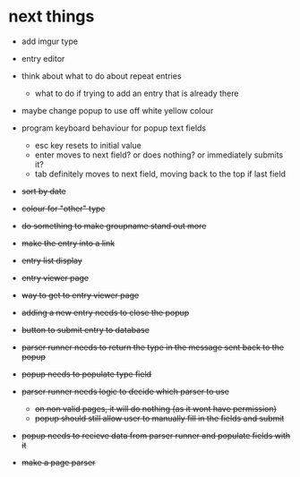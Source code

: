 # next things
- add imgur type

- entry editor
- think about what to do about repeat entries
    - what to do if trying to add an entry that is already there

- maybe change popup to use off white yellow colour
- program keyboard behaviour for popup text fields
    - esc key resets to initial value
    - enter moves to next field? or does nothing? or immediately submits it?
    - tab definitely moves to next field, moving back to the top if last field

- ~~sort by date~~
- ~~colour for "other" type~~
- ~~do something to make groupname stand out more~~
- ~~make the entry into a link~~
- ~~entry list display~~
- ~~entry viewer page~~
- ~~way to get to entry viewer page~~
- ~~adding a new entry needs to close the popup~~
- ~~button to submit entry to database~~
- ~~parser runner needs to return the type in the message sent back to the popup~~
- ~~popup needs to populate type field~~
- ~~parser runner needs logic to decide which parser to use~~
    - ~~on non valid pages, it will do nothing (as it wont have permission)~~
    - ~~popup should still allow user to manually fill in the fields and submit~~
- ~~popup needs to recieve data from parser runner and populate fields with it~~
- ~~make a page parser~~